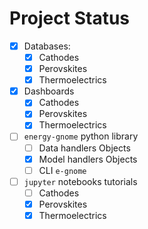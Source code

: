 # Project Status

- [x] Databases:
    - [X] Cathodes
    - [x] Perovskites
    - [x] Thermoelectrics
- [x] Dashboards
    - [x] Cathodes
    - [x] Perovskites
    - [x] Thermoelectrics
- [ ] `energy-gnome` python library
    - [ ] Data handlers Objects
    - [x] Model handlers Objects
    - [ ] CLI `e-gnome`
- [ ] `jupyter` notebooks tutorials
    - [ ] Cathodes
    - [X] Perovskites
    - [X] Thermoelectrics
